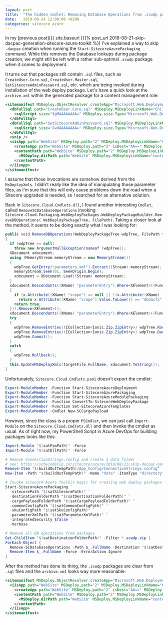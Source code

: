 ```yaml
---
layout: post
title:  "The hidden cmdlet: Removing Database Operations from .scwdp packages created with Sitecore Azure Toolkit"
date:   2019-08-24 12:00:00 +0200
categories: sitecore azure
---
```


In my [previous post]({{ site.baseurl }}{% post_url 2019-08-21-skip-dacpac-generation-sitecore-azure-toolkit %}) I've explained a way to skip `.dacpac` creation when running the `Start-SitecoreAzurePackaging` command. While this removes the Database lookups during package creation, we might still be left with a rather sub-optimal `.scwdp` package when it comes to deployment.

It turns out that packages still contain `.sql` files, such as `CreateUser.Core.sql`, `CreateUser.Master.sql`, `SetSitecoreAdminPassword.sql`, etc. which are being invoked during installation of the web deploy package. Let's have a quick look at the `archive.xml` within the generated package for a content management role:

```xml
<sitemanifest MSDeploy.ObjectResolver.createApp="Microsoft.Web.Deployment.CreateApplicationObjectResolver" MSDeploy.ObjectResolver.dirPath="Microsoft.Web.Deployment.DirPathObjectResolver" MSDeploy.ObjectResolver.filePath="Microsoft.Web.Deployment.FilePathObjectResolver">
  <dbFullSql path="CreateUser.Core.sql" MSDeploy.MSDeployLinkName="Child1" MSDeploy.MSDeployKeyAttributeName="path" MSDeploy.MSDeployProviderOptions="XXX">
    <sqlScript size="3gMAAAAAAAA=" MSDeploy.size.Type="Microsoft.Web.Deployment.DeploymentObjectInt64AttributeValue" lastWriteTime="GaqtG4Io10g=" MSDeploy.lastWriteTime.Type="Microsoft.Web.Deployment.DeploymentObjectDateTimeAttributeValue" MSDeploy.MSDeployObjectFlags="1" MSDeploy.MSDeployStreamRelativeFilePath="CreateUser.Core.sql" />
  </dbFullSql>
  <dbFullSql path="SetSitecoreAdminPassword.sql" MSDeploy.MSDeployLinkName="Child2" MSDeploy.MSDeployKeyAttributeName="path" MSDeploy.MSDeployProviderOptions="XXX">
    <sqlScript size="JwUAAAAAAAA=" MSDeploy.size.Type="Microsoft.Web.Deployment.DeploymentObjectInt64AttributeValue" lastWriteTime="GaqtG4Io10g=" MSDeploy.lastWriteTime.Type="Microsoft.Web.Deployment.DeploymentObjectDateTimeAttributeValue" MSDeploy.MSDeployObjectFlags="1" MSDeploy.MSDeployStreamRelativeFilePath="SetSitecoreAdminPassword.sql" />
  </dbFullSql>
  <snip />
  <iisApp path="WebSite" MSDeploy.path="2" MSDeploy.MSDeployLinkName="Child8" MSDeploy.MSDeployKeyAttributeName="path" MSDeploy.MSDeployProviderOptions="XXXX">
    <createApp path="WebSite" MSDeploy.path="2" isDest="AA==" MSDeploy.isDest.Type="Microsoft.Web.Deployment.DeploymentObjectBooleanAttributeValue" managedRuntimeVersion="" MSDeploy.managedRuntimeVersion="2" enable32BitAppOnWin64="" MSDeploy.enable32BitAppOnWin64="2" managedPipelineMode="" MSDeploy.managedPipelineMode="2" applicationPool="" MSDeploy.applicationPool="1" appExists="True" MSDeploy.appExists="1" MSDeploy.MSDeployLinkName="createApp" MSDeploy.MSDeployKeyAttributeName="path" />
    <contentPath path="WebSite" MSDeploy.path="2" MSDeploy.MSDeployLinkName="contentPath" MSDeploy.MSDeployKeyAttributeName="path" MSDeploy.MSDeployProviderOptions="XXX">
      <MSDeploy.dirPath path="WebSite" MSDeploy.MSDeployLinkName="contentPath" />
    </contentPath>
  </iisApp>
</sitemanifest>
```

I assume that those invocations are somehow derived from the `MsDeployXmls`. I didn't really like the idea of manipulating those parameter files, as I'm sure that this will only cause problems down the road when a Sitecore upgraded is needed, so I searched for an alternative solution.

Back in `Sitecore.Cloud.Cmdlets.dll`, I found another interesting `Cmdlet`, called `RemoveSCDatabaseOperations` invoking `Sitecore.Cloud.Packaging.WebDeployPackages.WebDeployPackageBuilder.RemoveDBOperations( WebDeployPackageTree, FilePath)`. Taking a closer look at the method, it seems to be doing exactly what I was looking for:

```csharp
public void RemoveDBOperations(WebDeployPackageTree wdpTree, FilePath targetFile)
{
  if (wdpTree == null)
    throw new ArgumentNullException(nameof (wdpTree));
  XDocument xdocument;
  using (MemoryStream memoryStream = new MemoryStream())
  {
    wdpTree.GetEntry("parameters.xml").Extract((Stream) memoryStream);
    memoryStream.Seek(0L, SeekOrigin.Begin);
    xdocument = XDocument.Load((Stream) memoryStream);
  }
  xdocument.Descendants((XName) "parameterEntry").Where<XElement>((Func<XElement, bool>) (x =>
  {
    if (x.Attribute((XName) "scope") == null || !(x.Attribute((XName) "scope").Value.ToLower() == "dbfullsql"))
      return x.Attribute((XName) "scope").Value.ToLower() == "dbdacfx";
    return true;
  })).Remove<XElement>();
  xdocument.Descendants((XName) "parameterEntry").Where<XElement>((Func<XElement, bool>) (x => x.Attribute((XName) "scope").Value.ToLower().EndsWith(".sql"))).Remove<XElement>();
  try
  {
    wdpTree.RemoveEntries((ICollection<Ionic.Zip.ZipEntry>) wdpTree.RootSQLFiles.ToList<Ionic.Zip.ZipEntry>());
    wdpTree.RemoveEntries((ICollection<Ionic.Zip.ZipEntry>) wdpTree.Dacpacs.ToList<Ionic.Zip.ZipEntry>());
    wdpTree.Commit();
  }
  catch
  {
    wdpTree.Rollback();
  }
  this.UpdateMSDeployXmls(targetFile.FullName, xdocument.ToString());
}
```

Unfortunately, `Sitecore.Cloud.Cmdlets.psm1` doesn't export the cmdlet:

```powershell
Export-ModuleMember -Function Start-SitecoreAzureDeployment
Export-ModuleMember -Function Start-SitecoreAzurePackaging
Export-ModuleMember -Function Start-SitecoreAzureModulePackaging
Export-ModuleMember -Function ConvertTo-SitecoreWebDeployPackage
Export-ModuleMember -Function Set-SitecoreAzureTemplates
Export-ModuleMember -Cmdlet New-SCCargoPayload
```

However, since the class is a proper `PSCmdlet`, we can just call `Import-Module` on the `Sitecore.Cloud.Cmdlets.dll` and then invoke the cmdlet as usual. As of right now, my PowerShell Script in Azure DevOps for building packages looks like this:

```powershell
Import-Module "$(satPsmPath)" -Force
Import-Module "$(satDllPath)" -Force

# Remove ConnectionStrings.config and create a data folder
# see: https://schwindelig.io/sitecore/azure/2019/08/21/skip-dacpac-generation-sitecore-azure-toolkit.html
Remove-Item "$(buildOutTempPath)/App_Config/ConnectionStrings.config" -ErrorAction Ignore
New-Item -Path "$(buildOutTempPath)" -Name "data" -ItemType "directory" -ErrorAction Ignore

# Invoke Sitecore Azure Toolkit magic for creating web deploy packages
Start-SitecoreAzurePackaging `
  -sitecorePath "$(satSitecorePath)" `
  -destinationFolderPath "$(satDestinationFolderPath)" `
  -cargoPayloadFolderPath "$(satCargoPayloadFolderPath)" `
  -commonConfigPath "$(satCommonConfigPath)" `
  -skuConfigPath "$(satSkuConfigPath)" `
  -parameterXmlPath "$(satParameterXmlPath)" `
  -integratedSecurity $false `
  -Verbose

# Remove all DB operations from packages
Get-ChildItem "$(satDestinationFolderPath)" -Filter *.scwdp.zip |
ForEach-Object {
  Remove-SCDatabaseOperations -Path $_.FullName -Destination "$(satDestinationFolderPath)" -Force -Verbose
  Remove-Item $_.FullName -Force -ErrorAction Ignore
}
```

After the method has done its thing, the `.scwdp` packages are clear from `.sql` files and the `archive.xml` looks way more reasonable:

```xml
<sitemanifest MSDeploy.ObjectResolver.createApp="Microsoft.Web.Deployment.CreateApplicationObjectResolver" MSDeploy.ObjectResolver.dirPath="Microsoft.Web.Deployment.DirPathObjectResolver" MSDeploy.ObjectResolver.filePath="Microsoft.Web.Deployment.FilePathObjectResolver">
  <iisApp path="WebSite" MSDeploy.path="2" MSDeploy.MSDeployLinkName="Child1" MSDeploy.MSDeployKeyAttributeName="path" MSDeploy.MSDeployProviderOptions="XXX">
    <createApp path="WebSite" MSDeploy.path="2" isDest="AA==" MSDeploy.isDest.Type="Microsoft.Web.Deployment.DeploymentObjectBooleanAttributeValue" managedRuntimeVersion="" MSDeploy.managedRuntimeVersion="2" enable32BitAppOnWin64="" MSDeploy.enable32BitAppOnWin64="2" managedPipelineMode="" MSDeploy.managedPipelineMode="2" applicationPool="" MSDeploy.applicationPool="1" appExists="True" MSDeploy.appExists="1" MSDeploy.MSDeployLinkName="createApp" MSDeploy.MSDeployKeyAttributeName="path" />
    <contentPath path="WebSite" MSDeploy.path="2" MSDeploy.MSDeployLinkName="contentPath" MSDeploy.MSDeployKeyAttributeName="path" MSDeploy.MSDeployProviderOptions="XXX">
      <MSDeploy.dirPath path="WebSite" MSDeploy.MSDeployLinkName="contentPath" />
    </contentPath>
  </iisApp>
</sitemanifest>
```
